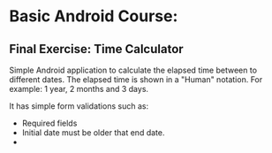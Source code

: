 # Basic Android Course:
  ## Final Exercise: Time Calculator

Simple Android application to calculate the elapsed time between to different dates. The elapsed time is shown in a "Human" notation.
For example: 1 year, 2 months and 3 days.

It has simple form validations such as:
- Required fields
- Initial date must be older that end date.
-
